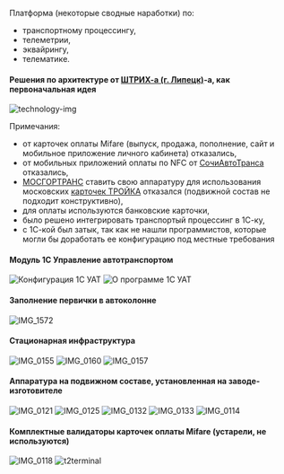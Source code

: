 Платформа (некоторые сводные наработки) по:
 - транспортному процессингу,
 - телеметрии,
 - эквайрингу,
 - телематике.

#### Решения по архитектуре от [ШТРИХ-а (г. Липецк)](https://www.shtrih-m.ru/)-а, как первоначальная идея

![technology-img](https://user-images.githubusercontent.com/104857185/172546474-4b6a6cce-29dd-4a90-937f-386ed18cbe10.jpg)

Примечания:
 - от карточек оплаты Mifare (выпуск, продажа, пополнение, сайт и мобильное приложение личного кабинета) отказались,
 - от мобильных приложений оплаты по NFC от [СочиАвтоТранса](https://www.mupsat.ru/) отказались,
 - [МОСГОРТРАНС](https://mosgortrans.ru/) ставить свою аппаратуру для использования московских [карточек ТРОЙКА](https://mosmetro.ru/payment/tickets/troyka/) отказался (подвижной состав не подходит конструктивно),
 - для оплаты используются банковские карточки,
 - было решено интегрировать транспортый процессинг в 1С-ку,
 - с 1С-кой был затык, так как не нашли программистов, которые могли бы доработать ее конфигурацию под местные требования

#### Модуль 1С Управление автотранспортом

![Конфигурация 1С УАТ](https://user-images.githubusercontent.com/104857185/172542194-c454edb8-ddf0-410b-b524-19d2ab66e930.png)
![О программе 1С УАТ](https://user-images.githubusercontent.com/104857185/172542236-d6473e4c-9c65-4a19-a16f-372bc0189e6d.png)

#### Заполнение первички в автоколонне

![IMG_1572](https://user-images.githubusercontent.com/104857185/172545961-0ede0981-c92b-4f3d-a0fb-4374296ae6a3.JPG)

#### Стационарная инфраструктура

![IMG_0155](https://user-images.githubusercontent.com/104857185/172545133-fd3a3e17-4079-41a6-86d3-c601f287c18a.JPG)
![IMG_0160](https://user-images.githubusercontent.com/104857185/172545239-11f2ea11-17f5-4328-961b-c817a391e729.JPG)
![IMG_0157](https://user-images.githubusercontent.com/104857185/172545366-9a90af3f-70fb-40cc-ab6d-01a2b921d11f.JPG)

#### Аппаратура на подвижном составе, установленная на заводе-изготовителе

![IMG_0121](https://user-images.githubusercontent.com/104857185/172542887-b606db2a-fe9b-476b-8e59-d4cb2f5945d2.JPG)
![IMG_0125](https://user-images.githubusercontent.com/104857185/172542972-b41f15d2-adf6-49a8-9fe1-611bfa598c22.JPG)
![IMG_0132](https://user-images.githubusercontent.com/104857185/172543172-1f6fa402-7b39-41ad-ad35-ea6e2f4c19b6.JPG)
![IMG_0133](https://user-images.githubusercontent.com/104857185/172543245-691fb4d2-2cf4-4d89-8a80-f189a99ba76f.JPG)
![IMG_0114](https://user-images.githubusercontent.com/104857185/172543738-67eb68cf-a6b0-43a4-9515-3e8ac5c14274.JPG)

#### Комплектные валидаторы карточек оплаты Mifare (устарели, не используются)

![IMG_0118](https://user-images.githubusercontent.com/104857185/172543807-2be62c64-94b4-4795-bfba-96b7aefa5959.JPG)
![t2terminal](https://user-images.githubusercontent.com/104857185/172542157-adc4008d-4b3f-42e5-a4bb-022dee5a6c7a.jpg)
